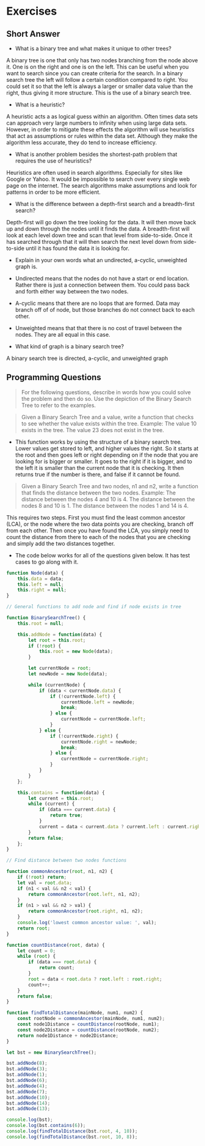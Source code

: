 # Exercises

## Short Answer

-   What is a binary tree and what makes it unique to other trees?

A binary tree is one that only has two nodes branching from the node above it. One is on the right and one is on the left. This can be useful when you want to search since you can create criteria for the search. In a binary search tree the left will follow a certain condition compared to right. You could set it so that the left is always a larger or smaller data value than the right, thus giving it more structure. This is the use of a binary search tree.

-   What is a heuristic?

A heuristic acts a as logical guess within an algorithm. Often times data sets can approach very large numbers to infinity when using large data sets. However, in order to mitigate these effects the algorithm will use heuristics that act as assumptions or rules within the data set. Although they make the algorithm less accurate, they do tend to increase efficiency.

-   What is another problem besides the shortest-path problem that requires the use of heuristics?

Heuristics are often used in search algorithms. Especially for sites like Google or Yahoo. It would be impossible to search over every single web page on the internet. The search algorithms make assumptions and look for patterns in order to be more efficient.

-   What is the difference between a depth-first search and a breadth-first search?

Depth-first will go down the tree looking for the data. It will then move back up and down through the nodes until it finds the data. A breadth-first will look at each level down tree and scan that level from side-to-side. Once it has searched through that it will then search the next level down from side-to-side until it has found the data it is looking for.

-   Explain in your own words what an undirected, a-cyclic, unweighted graph is.

*   Undirected means that the nodes do not have a start or end location. Rather there is just a connection between them. You could pass back and forth either way between the two nodes.

*   A-cyclic means that there are no loops that are formed. Data may branch off of of node, but those branches do not connect back to each other.

*   Unweighted means that that there is no cost of travel between the nodes. They are all equal in this case.

-   What kind of graph is a binary search tree?

A binary search tree is directed, a-cyclic, and unweighted graph

## Programming Questions

> For the following questions, describe in words how you could solve the problem and then do so. Use the depiction of the Binary Search Tree to refer to the examples.

> Given a Binary Search Tree and a value, write a function that checks to see whether the value exists within the tree.
> Example: The value 10 exists in the tree. The value 23 does not exist in the tree.

-   This function works by using the structure of a binary search tree. Lower values get stored to left, and higher values the right. So it starts at the root and then goes left or right depending on if the node that you are looking for is bigger or smaller. It goes to the right if it is bigger, and to the left it is smaller than the current node that it is checking. It then returns true if the number is there, and false if it cannot be found.

> Given a Binary Search Tree and two nodes, n1 and n2, write a function that finds the distance between the two nodes.
> Example: The distance between the nodes 4 and 10 is 4. The distance between the nodes 8 and 10 is 1. The distance between the nodes 1 and 14 is 4.

This requires two steps. First you must find the least common ancestor (LCA), or the node where the two data points you are checking, branch off from each other. Then once you have found the LCA, you simply need to count the distance from there to each of the nodes that you are checking and simply add the two distances together.

-   The code below works for all of the questions given below. It has test cases to go along with it.

```js
function Node(data) {
	this.data = data;
	this.left = null;
	this.right = null;
}

// General functions to add node and find if node exists in tree

function BinarySearchTree() {
	this.root = null;

	this.addNode = function(data) {
		let root = this.root;
		if (!root) {
			this.root = new Node(data);
		}

		let currentNode = root;
		let newNode = new Node(data);

		while (currentNode) {
			if (data < currentNode.data) {
				if (!currentNode.left) {
					currentNode.left = newNode;
					break;
				} else {
					currentNode = currentNode.left;
				}
			} else {
				if (!currentNode.right) {
					currentNode.right = newNode;
					break;
				} else {
					currentNode = currentNode.right;
				}
			}
		}
	};

	this.contains = function(data) {
		let current = this.root;
		while (current) {
			if (data === current.data) {
				return true;
			}
			current = data < current.data ? current.left : current.right;
		}
		return false;
	};
}

// Find distance between two nodes functions

function commonAncestor(root, n1, n2) {
	if (!root) return;
	let val = root.data;
	if (n1 < val && n2 < val) {
		return commonAncestor(root.left, n1, n2);
	}
	if (n1 > val && n2 > val) {
		return commonAncestor(root.right, n1, n2);
	}
	console.log('lowest common ancestor value: ', val);
	return root;
}

function countDistance(root, data) {
	let count = 0;
	while (root) {
		if (data === root.data) {
			return count;
		}
		root = data < root.data ? root.left : root.right;
		count++;
	}
	return false;
}

function findTotalDistance(mainNode, num1, num2) {
	const rootNode = commonAncestor(mainNode, num1, num2);
	const node1Distance = countDistance(rootNode, num1);
	const node2Distance = countDistance(rootNode, num2);
	return node1Distance + node2Distance;
}

let bst = new BinarySearchTree();

bst.addNode(8);
bst.addNode(3);
bst.addNode(1);
bst.addNode(6);
bst.addNode(4);
bst.addNode(7);
bst.addNode(10);
bst.addNode(14);
bst.addNode(13);

console.log(bst);
console.log(bst.contains(6));
console.log(findTotalDistance(bst.root, 4, 10));
console.log(findTotalDistance(bst.root, 10, 8));
```
